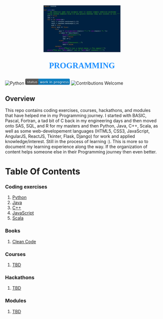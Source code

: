 <p align="center"><img width=50% src="images/code.png"></p>

<p align="center" style="color:DodgerBlue; font-family:cambria; font-variant: normal; font-size:20pt; font-weight:bold; font-weight: 900">PROGRAMMING 
</p>

![Python](https://camo.githubusercontent.com/de59e8e9b410aa0b9479b114040c06468ef33cfc/68747470733a2f2f696d672e736869656c64732e696f2f62616467652f707974686f6e2d76332e362b2d626c75652e737667) ![Status](images/status-work-in-progress.png) ![Contributions Welcome](https://camo.githubusercontent.com/72f84692f9f89555c176bb9e0eca9cf08d97fec9/68747470733a2f2f696d672e736869656c64732e696f2f62616467652f636f6e747269627574696f6e732d77656c636f6d652d6f72616e67652e737667)

## **Overview**
This repo contains coding exercises, courses, hackathons, and modules that have helped me in my Programming journey. I started with BASIC, Pascal, Fortran, a tad bit of C back in my engineering days and then moved onto SAS, SQL, and R for my masters and then Python, Java, C++, Scala, as well as some web-developement languages (HTML5, CSS3, JavaScript, AngularJS, ReactJS, Tkinter, Flask, Django) for work and applied knowledge/interest. Still in the process of learning :). This is more so to document my learning experience along the way. If the organization of content helps someone else in their Programming journey then even better.

# **Table Of Contents**

### **Coding exercises**
1. [Python](https://github.com/manchester9/coding/tree/master/coding-exercises/python-basics)
2. [Java](https://github.com/manchester9/coding/tree/master/coding-exercises/java-basics)
3. [C++](https://github.com/manchester9/coding/tree/master/coding-exercises/c%2B%2B%20basics)
4. [JavaScript](https://github.com/manchester9/coding/tree/master/coding-exercises/javascript-basics)
5. [Scala](https://github.com/manchester9/coding/tree/master/coding-exercises/scala-basics)

### **Books**
1. [Clean Code](https://www.amazon.com/Clean-Code-Handbook-Software-Craftsmanship/dp/0132350882/ref=sr_1_6?dchild=1&keywords=code&qid=1584929808&sr=8-6)

### **Courses**
1. [TBD]()

### **Hackathons**
1. [TBD]()

### **Modules**
1. [TBD]()

